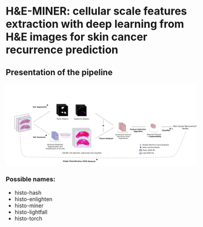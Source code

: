 # H&E-MINER: cellular scale features extraction with deep learning from H&E images for skin cancer recurrence prediction

## Presentation of the pipeline

<p align="center">
  <img src="doc/PipelineScheme.png", style="zoom:200%">
</p>

### Possible names:

- histo-hash
- histo-enlighten 
- histo-miner
- histo-lightfall
- histo-torch

